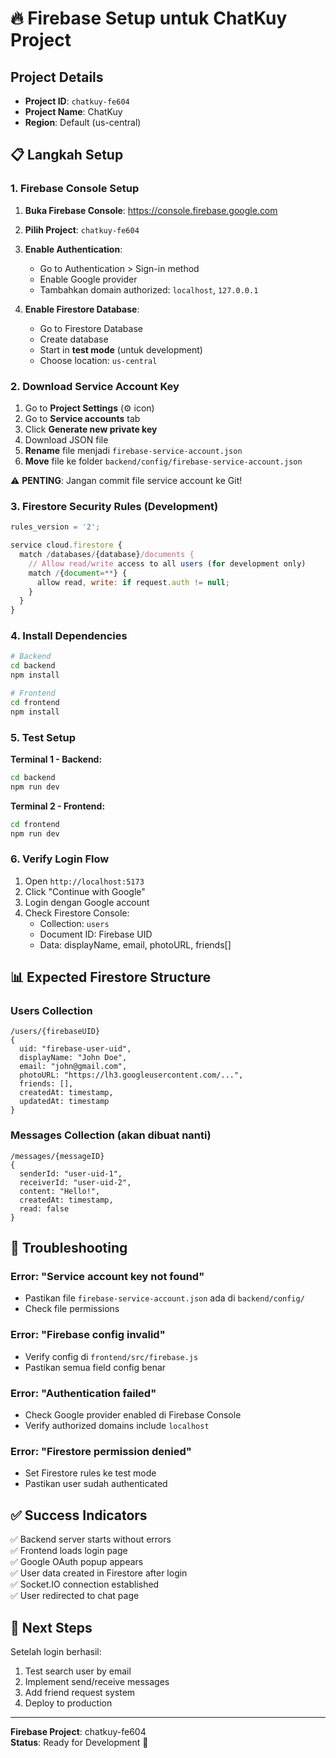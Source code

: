 # 🔥 Firebase Setup untuk ChatKuy Project

## Project Details
- **Project ID**: `chatkuy-fe604`
- **Project Name**: ChatKuy
- **Region**: Default (us-central)

## 📋 Langkah Setup

### 1. Firebase Console Setup

1. **Buka Firebase Console**: https://console.firebase.google.com
2. **Pilih Project**: `chatkuy-fe604`
3. **Enable Authentication**:
   - Go to Authentication > Sign-in method
   - Enable Google provider
   - Tambahkan domain authorized: `localhost`, `127.0.0.1`

4. **Enable Firestore Database**:
   - Go to Firestore Database
   - Create database
   - Start in **test mode** (untuk development)
   - Choose location: `us-central`

### 2. Download Service Account Key

1. Go to **Project Settings** (⚙️ icon)
2. Go to **Service accounts** tab
3. Click **Generate new private key**
4. Download JSON file
5. **Rename** file menjadi `firebase-service-account.json`
6. **Move** file ke folder `backend/config/firebase-service-account.json`

⚠️ **PENTING**: Jangan commit file service account ke Git!

### 3. Firestore Security Rules (Development)

```javascript
rules_version = '2';

service cloud.firestore {
  match /databases/{database}/documents {
    // Allow read/write access to all users (for development only)
    match /{document=**} {
      allow read, write: if request.auth != null;
    }
  }
}
```

### 4. Install Dependencies

```bash
# Backend
cd backend
npm install

# Frontend  
cd frontend
npm install
```

### 5. Test Setup

**Terminal 1 - Backend:**
```bash
cd backend
npm run dev
```

**Terminal 2 - Frontend:**
```bash  
cd frontend
npm run dev
```

### 6. Verify Login Flow

1. Open `http://localhost:5173`
2. Click "Continue with Google"
3. Login dengan Google account
4. Check Firestore Console:
   - Collection: `users`
   - Document ID: Firebase UID
   - Data: displayName, email, photoURL, friends[]

## 📊 Expected Firestore Structure

### Users Collection
```
/users/{firebaseUID}
{
  uid: "firebase-user-uid",
  displayName: "John Doe", 
  email: "john@gmail.com",
  photoURL: "https://lh3.googleusercontent.com/...",
  friends: [],
  createdAt: timestamp,
  updatedAt: timestamp
}
```

### Messages Collection (akan dibuat nanti)
```
/messages/{messageID}
{
  senderId: "user-uid-1",
  receiverId: "user-uid-2", 
  content: "Hello!",
  createdAt: timestamp,
  read: false
}
```

## 🐞 Troubleshooting

### Error: "Service account key not found"
- Pastikan file `firebase-service-account.json` ada di `backend/config/`
- Check file permissions

### Error: "Firebase config invalid"
- Verify config di `frontend/src/firebase.js`
- Pastikan semua field config benar

### Error: "Authentication failed"
- Check Google provider enabled di Firebase Console
- Verify authorized domains include `localhost`

### Error: "Firestore permission denied"
- Set Firestore rules ke test mode
- Pastikan user sudah authenticated

## ✅ Success Indicators

✅ Backend server starts without errors  
✅ Frontend loads login page  
✅ Google OAuth popup appears  
✅ User data created in Firestore after login  
✅ Socket.IO connection established  
✅ User redirected to chat page  

## 🚀 Next Steps

Setelah login berhasil:
1. Test search user by email
2. Implement send/receive messages  
3. Add friend request system
4. Deploy to production

---

**Firebase Project**: chatkuy-fe604  
**Status**: Ready for Development 🎉